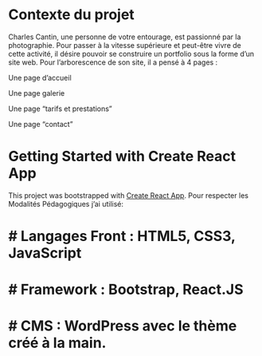# Contexte du projet

Charles Cantin, une personne de votre entourage, est passionné par la photographie.
Pour passer à la vitesse supérieure et peut-être vivre de cette activité, il désire pouvoir se construire un
portfolio sous la forme d’un site web. 
Pour l’arborescence de son site, il a pensé à 4 pages :

Une page d’accueil

Une page galerie

Une page “tarifs et prestations” 

Une page “contact” 


# Getting Started with Create React App

This project was bootstrapped with [Create React App](https://github.com/facebook/create-react-app).
Pour respecter les Modalités Pédagogiques j’ai utilisé:

# # Langages Front : HTML5, CSS3, JavaScript

# # Framework : Bootstrap, React.JS

# # CMS : WordPress avec le thème créé à la main.

